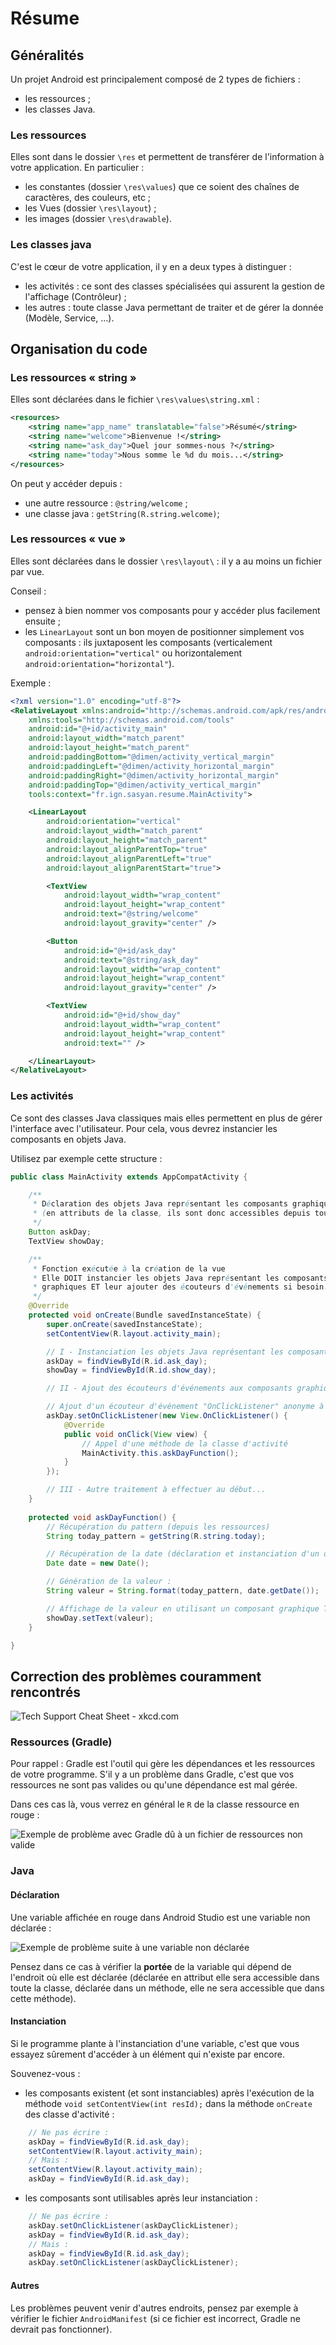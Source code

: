 # Résume

## Généralités

Un projet Android est principalement composé de 2 types de fichiers :
* les ressources ;
* les classes Java.

### Les ressources

Elles sont dans le dossier `\res` et permettent de transférer de l'information à votre application. En particulier :
* les constantes (dossier `\res\values`) que ce soient des chaînes de caractères, des couleurs, etc ;
* les Vues (dossier `\res\layout`) ;
* les images (dossier `\res\drawable`).

### Les classes java

C'est le cœur de votre application, il y en a deux types à distinguer :
* les activités : ce sont des classes spécialisées qui assurent la gestion de l'affichage (Contrôleur) ;
* les autres : toute classe Java permettant de traiter et de gérer la donnée (Modèle, Service, ...).

## Organisation du code

### Les ressources « string »

Elles sont déclarées dans le fichier `\res\values\string.xml` :

```xml
<resources>
    <string name="app_name" translatable="false">Résumé</string>
    <string name="welcome">Bienvenue !</string>
    <string name="ask_day">Quel jour sommes-nous ?</string>
    <string name="today">Nous somme le %d du mois...</string>
</resources>
```

On peut y accéder depuis :
* une autre ressource : `@string/welcome` ;
* une classe java : `getString(R.string.welcome)`;

### Les ressources « vue »

Elles sont déclarées dans le dossier `\res\layout\` : il y a au moins un fichier par vue.

Conseil :
* pensez à bien nommer vos composants pour y accéder plus facilement ensuite ;
* les `LinearLayout` sont un bon moyen de positionner simplement vos composants : ils juxtaposent les composants (verticalement `android:orientation="vertical"` ou horizontalement `android:orientation="horizontal"`).

Exemple :
```xml
<?xml version="1.0" encoding="utf-8"?>
<RelativeLayout xmlns:android="http://schemas.android.com/apk/res/android"
    xmlns:tools="http://schemas.android.com/tools"
    android:id="@+id/activity_main"
    android:layout_width="match_parent"
    android:layout_height="match_parent"
    android:paddingBottom="@dimen/activity_vertical_margin"
    android:paddingLeft="@dimen/activity_horizontal_margin"
    android:paddingRight="@dimen/activity_horizontal_margin"
    android:paddingTop="@dimen/activity_vertical_margin"
    tools:context="fr.ign.sasyan.resume.MainActivity">

    <LinearLayout
        android:orientation="vertical"
        android:layout_width="match_parent"
        android:layout_height="match_parent"
        android:layout_alignParentTop="true"
        android:layout_alignParentLeft="true"
        android:layout_alignParentStart="true">

        <TextView
            android:layout_width="wrap_content"
            android:layout_height="wrap_content"
            android:text="@string/welcome"
            android:layout_gravity="center" />

        <Button
            android:id="@+id/ask_day"
            android:text="@string/ask_day"
            android:layout_width="wrap_content"
            android:layout_height="wrap_content"
            android:layout_gravity="center" />

        <TextView
            android:id="@+id/show_day"
            android:layout_width="wrap_content"
            android:layout_height="wrap_content"
            android:text="" />

    </LinearLayout>
</RelativeLayout>
```

### Les activités

Ce sont des classes Java classiques mais elles permettent en plus de gérer l'interface avec l'utilisateur. Pour cela, vous devrez instancier les composants en objets Java.

Utilisez par exemple cette structure :

```java
public class MainActivity extends AppCompatActivity {

    /**
     * Déclaration des objets Java représentant les composants graphiques
     * (en attributs de la classe, ils sont donc accessibles depuis toutes les méthodes)
     */
    Button askDay;
    TextView showDay;

    /**
     * Fonction exécutée à la création de la vue
     * Elle DOIT instancier les objets Java représentant les composants
     * graphiques ET leur ajouter des écouteurs d'événements si besoin.
     */
    @Override
    protected void onCreate(Bundle savedInstanceState) {
        super.onCreate(savedInstanceState);
        setContentView(R.layout.activity_main);

        // I - Instanciation les objets Java représentant les composants graphiques
        askDay = findViewById(R.id.ask_day);
        showDay = findViewById(R.id.show_day);

        // II - Ajout des écouteurs d'événements aux composants graphiques représentés par des objets Java

        // Ajout d'un écouteur d'événement "OnClickListener" anonyme à l'objet "Button" askDay représentant le composant "Button" "ask_day"
        askDay.setOnClickListener(new View.OnClickListener() {
            @Override
            public void onClick(View view) {
                // Appel d'une méthode de la classe d'activité
                MainActivity.this.askDayFunction();
            }
        });

        // III - Autre traitement à effectuer au début...
    }
    
    protected void askDayFunction() {
        // Récupération du pattern (depuis les ressources)
        String today_pattern = getString(R.string.today);

        // Récupération de la date (déclaration et instanciation d'un objet Date)
        Date date = new Date();

        // Génération de la valeur :
        String valeur = String.format(today_pattern, date.getDate());

        // Affichage de la valeur en utilisant un composant graphique TextView :
        showDay.setText(valeur);
    }

}
```

## Correction des problèmes couramment rencontrés

![Tech Support Cheat Sheet - xkcd.com](https://imgs.xkcd.com/comics/tech_support_cheat_sheet.png "Tech Support Cheat Sheet - xkcd.com")

### Ressources (Gradle)

Pour rappel : Gradle est l'outil qui gère les dépendances et les ressources de votre programme. S'il y a un problème dans Gradle, c'est que vos ressources ne sont pas valides ou qu'une dépendance est mal gérée.

Dans ces cas là, vous verrez en général le `R` de la classe ressource en rouge :

![Exemple de problème avec Gradle dû à un fichier de ressources non valide](screens/1_erreur_r.png "Exemple de problème avec Gradle dû à un fichier de ressources non valide")

### Java

#### Déclaration

Une variable affichée en rouge dans Android Studio est une variable non déclarée :

![Exemple de problème suite à une variable non déclarée](screens/2_erreur_declaration.png "Exemple de problème suite à une variable non déclarée")

Pensez dans ce cas à vérifier la **portée** de la variable qui dépend de l'endroit où elle est déclarée (déclarée en attribut elle sera accessible dans toute la classe, déclarée dans un méthode, elle ne sera accessible que dans cette méthode).

#### Instanciation

Si le programme plante à l'instanciation d'une variable, c'est que vous essayez sûrement d'accéder à un élément qui n'existe par encore.

Souvenez-vous :

* les composants existent (et sont instanciables) après l'exécution de la méthode `void setContentView(int resId);` dans la méthode `onCreate` des classe d'activité :

```java
    // Ne pas écrire :
    askDay = findViewById(R.id.ask_day);
    setContentView(R.layout.activity_main);
    // Mais :
    setContentView(R.layout.activity_main);
    askDay = findViewById(R.id.ask_day);
```

* les composants sont utilisables après leur instanciation :

```java
    // Ne pas écrire :
    askDay.setOnClickListener(askDayClickListener);
    askDay = findViewById(R.id.ask_day);
    // Mais :
    askDay = findViewById(R.id.ask_day);
    askDay.setOnClickListener(askDayClickListener);
```

#### Autres

Les problèmes peuvent venir d'autres endroits, pensez par exemple à vérifier le fichier `AndroidManifest` (si ce fichier est incorrect, Gradle ne devrait pas fonctionner).
